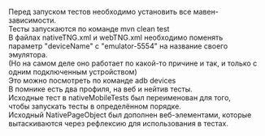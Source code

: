 Перед запуском тестов необходимо установить все мавен-зависимости.  
Тесты запускаются по команде mvn clean test  
В файлах nativeTNG.xml и webTNG.xml необходимо поменять  
параметр "deviceName" с "emulator-5554" на название своего эмулятора.  
(Но на самом деле оно работает по какой-то причине и так, и только с одним подключенным устройством)    
Это можно посмотреть по команде adb devices  
В помнике есть два профиля, на веб и нейтив тесты.  
Исходные тест в nativeMobileTests был переименован для того,  
чтобы запускать тесты в определённом порядке.  
Исходный NativePageObject был дополнен веб-элементами, 
которые вытаскиваются через рефлексию для использования в тестах.
